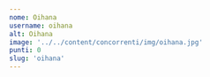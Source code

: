 ```yaml
---
nome: Oihana
username: oihana
alt: Oihana
image: '../../content/concorrenti/img/oihana.jpg'
punti: 0
slug: 'oihana'
---
```

